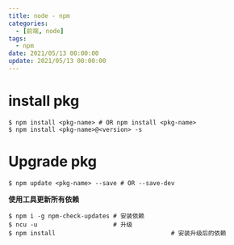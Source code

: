 ```yaml
---
title: node - npm
categories: 
  - [前端, node]
tags:
  - npm
date: 2021/05/13 00:00:00
update: 2021/05/13 00:00:00
---
```


# install pkg

```shell
$ npm install <pkg-name> # OR npm install <pkg-name>
$ npm install <pkg-name>@<version> -s
```

# Upgrade pkg

```shell
$ npm update <pkg-name> --save # OR --save-dev
```

**使用工具更新所有依赖**

```shell
$ npm i -g npm-check-updates # 安装依赖
$ ncu -u                     # 升级
$ npm install								 # 安装升级后的依赖
```

